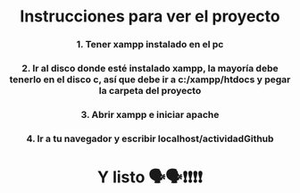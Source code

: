 
<h1 align="center">Instrucciones para ver el proyecto</h1>
<h3 align="center">1. Tener xampp instalado en el pc</h3>
<h3 align="center">2. Ir al disco donde esté instalado xampp, la mayoría debe tenerlo en el disco c, así que debe ir a c:/xampp/htdocs y pegar la carpeta del proyecto</h3>
<h3 align="center">3. Abrir xampp e iniciar apache</h3>
<h3 align="center">4. Ir a tu navegador y escribir localhost/actividadGithub</h3>
<h1 align="center">Y listo 🗣️🗣️❗❗❗❗</h1>
